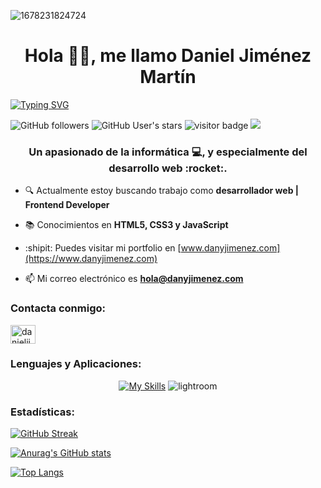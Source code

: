 ![1678231824724](https://github.com/danieljimenezmartin/danieljimenezmartin/assets/117579989/c6cf1ac4-0ac3-429f-9105-8c44916d2872)
<h1 align="center">Hola 👨‍💻, me llamo Daniel Jiménez Martín</h1>

[![Typing SVG](https://readme-typing-svg.herokuapp.com?font=Fira+Code&weight=500&size=30&pause=1000&color=FFC300&center=true&width=1000&lines=FRONT-END+DEVELOPER)](https://git.io/typing-svg)

![GitHub followers](https://img.shields.io/github/followers/danieljimenezmartin?style=social) ![GitHub User's stars](https://img.shields.io/github/stars/danieljimenezmartin?style=social) ![visitor badge](https://visitor-badge.imlete.cn/?id=danieljimenezmartin.danieljimenezmartin&color=ffc300&style=plastic) ![](https://komarev.com/ghpvc/?username=danieljimenezmartin&color=ffc300&style=plastic)  

<h3 align="center">Un apasionado de la informática 💻, y especialmente del desarrollo web :rocket:.</h3>

- 🔍 Actualmente estoy buscando trabajo como **desarrollador web | Frontend Developer**

- 📚 Conocimientos en **HTML5, CSS3 y JavaScript**

- :shipit: Puedes visitar mi portfolio en [www.danyjimenez.com](https://www.danyjimenez.com)

- 📫 Mi correo electrónico es **hola@danyjimenez.com**

<h3 align="left">Contacta conmigo:</h3>
<p align="left">
<a href="https://www.linkedin.com/in/dany-jimenez/" target="blank"><img align="center" src="https://raw.githubusercontent.com/rahuldkjain/github-profile-readme-generator/master/src/images/icons/Social/linked-in-alt.svg" alt="danieljimenezmartin" height="30" width="40" /></a>
</p>

<h3 align="left">Lenguajes y Aplicaciones:</h3>

<div align="center">
	
[![My Skills](https://skillicons.dev/icons?i=html,css,js,php,bootstrap,wordpress,ai,ps,vscode,discord,github,linux)](https://skillicons.dev) 
![lightroom](https://github.com/danieljimenezmartin/danieljimenezmartin/assets/117579989/5e2d2525-6d13-4e44-a0db-6134d8090e61)


 </div>

<h3 align="left">Estadísticas:</h3>

<a href="https://github.com/danieljimenezmartin/">
	
[![GitHub Streak](http://github-readme-streak-stats.herokuapp.com?user=danieljimenezmartin&theme=great-gatsby&date_format=j%20M%5B%20Y%5D)](https://git.io/streak-stats)

[![Anurag's GitHub stats](https://github-readme-stats.vercel.app/api?username=danieljimenezmartin&show_icons=true&theme=vision-friendly-dark)](https://github.com/anuraghazra/github-readme-stats)
	
[![Top Langs](https://github-readme-stats.vercel.app/api/top-langs/?username=danieljimenezmartin&hide=html&layout=compact&theme=vision-friendly-dark)](https://github.com/anuraghazra/github-readme-stats)
</a>
